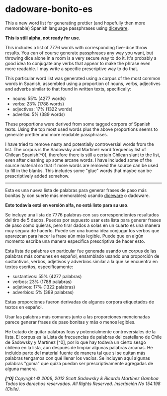 # dadoware-bonito-es

This a new word list for generating prettier (and hopefully then more memorable) Spanish language passphrases using [diceware](https://theworld.com/~reinhold/diceware.html).

**This is still alpha, not ready for use.**

This includes a list of 7776 words with corresponding five-dice throw results. You can of course generate passphrases any way you want, but throwing dice alone in a room is a very secure way to do it. It's probably a good idea to conjugate any verbs that appear to make the phrase even more readable. I may write a specific prescriptive way to do that.

This particular word list was generated using a corpus of the most common words in Spanish, assembled using a proportion of nouns, verbs, adjectives and adverbs similar to that found in written texts, specifically:

- nouns: 55% (4277 words)
- verbs: 23% (1788 words)
- adjectives: 17% (1322 words)
- adverbs: 5% (389 words)

These proportions were derived from some tagged corpora of Spanish texts. Using the top most used words plus the above proportions seems to generate prettier and more readable passphrases.

I have tried to remove nasty and potentially controversial words from the list. The corpus is the Sadowsky and Martínez word frequency list of Chilean Spanish[^0], therefore there is still a certain Chilean slant to the list, even after cleaning up some arcane words. I have included some of the source material so that if more words are removed the source can be used to fill in the blanks. This includes some "glue" words that maybe can be prescriptively added somehow.

---

Esta es una nueva lista de palabras para generar frases de paso más bonitas (y con suerte más memorables) usando [diceware](https://theworld.com/~reinhold/diceware_en_espanolA.htm) o dadoware.

**Esto todavía está en versión alfa, no está listo para su uso.**

Se incluye una lista de 7776 palabras con sus correspondientes resultados del tiro de 5 dados. Puedes por supuesto usar esta lista para generar frases de paso como quieras, pero tirar dados a solas en un cuarto es una manera muy segura de hacerlo. Puede ser una buena idea conjugar los verbos que aparezcan para hacer la frase aún más legible. Puede que en algún momento escriba una manera específica prescriptiva de hacer esto.

Esta lista de palabras en particular fue generada usando un corpus de las palabras más comunes en español, ensamblado usando una proporción de sustantivos, verbos, adjetivos y adverbios similar a la que se encuentra en textos escritos, específicamente:

- sustantivos: 55% (4277 palabras)
- verbos: 23% (1788 palabras)
- adjetivos: 17% (1322 palabras)
- adverbios: 5% (389 palabras)

Estas proporciones fueron derivadas de algunos corpora etiquetados de textos en español.

Usar las palabras más comunes junto a las proporciones mencionadas parece generar frases de paso bonitas y más o menos legibles.

He tratado de quitar palabras feas y potencialmente controversiales de la lista. El corpus es la Lista de frecuencias de palabras del castellano de Chile de Sadowsky y Martínez [^0], por lo que hay todavía un cierto sesgo chileno en la lista, aún después de limpiar algunas palabras arcanas. He incluido parte del material fuente de manera tal que si se quitan más palabras tengamos con qué llenar los vacíos. Se incluyen aquí algunas palabras "goma" que quizá puedan ser prescriptivamente agregadas de alguna manera.

_**[^0]** Copyright © 2006, 2012 Scott Sadowsky & Ricardo Martínez Gamboa
Todos los derechos reservados. All Rights Reserved.
Inscripción No 154.198 (Chile)._

